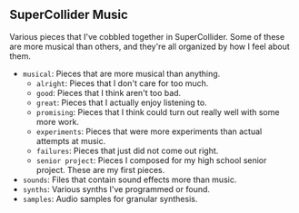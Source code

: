 ## SuperCollider Music
Various pieces that I've cobbled together in SuperCollider. Some of these are more musical than others, and they're all organized by how I feel about them.

- `musical`: Pieces that are more musical than anything.
  - `alright`: Pieces that I don't care for too much.
  - `good`: Pieces that I think aren't too bad.
  - `great`: Pieces that I actually enjoy listening to.
  - `promising`: Pieces that I think could turn out really well with some more work.
  - `experiments`: Pieces that were more experiments than actual attempts at music.
  - `failures`: Pieces that just did not come out right.
  - `senior project`: Pieces I composed for my high school senior project. These are my first pieces.
- `sounds`: Files that contain sound effects more than music.
- `synths`: Various synths I've programmed or found.
- `samples`: Audio samples for granular synthesis.
